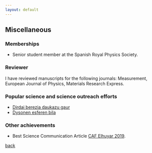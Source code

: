 ```yaml
---
layout: default
---
```


## Miscellaneous

### Memberships

- Senior student member at the Spanish Royal Physics Society.

### Reviewer

I have reviewed manuscripts for the following journals: Measurement, European Journal of Physics, Materials Research Express.

### Popular science and science outreach efforts

- [Dirdai berezia daukazu gaur](https://aldizkaria.elhuyar.eus/gai-librean/dirdai-berezia-daukazu-gaur/)
- [Dysonen esferen bila](https://aldizkaria.elhuyar.eus/site_media/pdf/62-66_CAF-ELH_1_art_orokorra_Dysonen_esferen_bila.pdf)

### Other achievements

- Best Science Communication Article [CAF Elhuyar 2019](https://www.elhuyar.eus/en/site/projects/caf-elhuyar-en/prize-winners).

[back](./)
